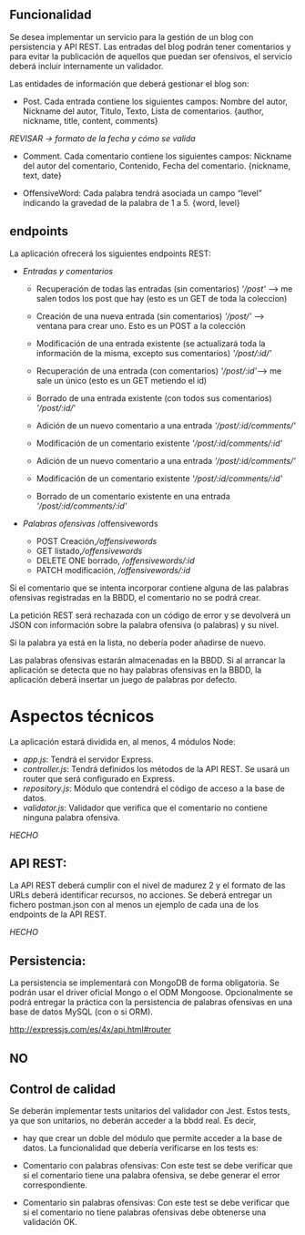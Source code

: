 ## Funcionalidad
Se desea implementar un servicio para la gestión de un blog con persistencia y API REST. Las entradas del blog podrán tener comentarios y para evitar la publicación de aquellos que puedan ser ofensivos, el servicio deberá incluir internamente un validador.

Las entidades de información que deberá gestionar el blog son:


- Post. Cada entrada contiene los siguientes campos: Nombre del autor, Nickname del autor, Titulo, Texto, Lista de comentarios. {author, nickname, title, content, comments}

*REVISAR -> formato de la fecha y cómo se valida*

- Comment. Cada comentario contiene los siguientes campos: Nickname del autor del comentario, Contenido, Fecha del comentario. {nickname, text, date}

- OffensiveWord: Cada palabra tendrá asociada un campo “level” indicando la gravedad de la palabra de 1 a 5.
    {word, level}

## endpoints
La aplicación ofrecerá los siguientes endpoints REST:

- *Entradas y comentarios*

    - Recuperación de todas las entradas (sin comentarios)
    *'/post'* --> me salen todos los post que hay (esto es un GET de toda la coleccion)

    - Creación de una nueva entrada (sin comentarios)
    *'/post/'* --> ventana para crear uno. Esto es un POST a la colección

    - Modificación de una entrada existente (se actualizará toda la información de la misma, excepto sus comentarios)
    *'/post/:id/'*

    - Recuperación de una entrada (con comentarios)
    *'/post/:id'*--> me sale un único (esto es un GET metiendo el id)

    - Borrado de una entrada existente (con todos sus comentarios)
    *'/post/:id/*'

    - Adición de un nuevo comentario a una entrada
    *'/post/:id/comments/'*

    - Modificación de un comentario existente
    *'/post/:id/comments/:id'*

    - Adición de un nuevo comentario a una entrada
    *'/post/:id/comments/'*

    - Modificación de un comentario existente
    *'/post/:id/comments/:id'*

    - Borrado de un comentario existente en una entrada
    *'/post/:id/comments/:id'*

- *Palabras ofensivas*
    /offensivewords    
    - POST Creación,*/offensivewords*
    - GET listado,*/offensivewords*
    - DELETE ONE borrado, */offensivewords/:id*
    - PATCH modificación, */offensivewords/:id*


Si el comentario que se intenta incorporar contiene alguna de las palabras ofensivas registradas en la BBDD, el comentario no se podrá crear.

La petición REST será rechazada con un código de error y se devolverá un JSON con información sobre la palabra ofensiva (o palabras) y su nivel.

Si la palabra ya está en la lista, no debería poder añadirse de nuevo.

Las palabras ofensivas estarán almacenadas en la BBDD. Si al arrancar la aplicación se detecta que no hay palabras ofensivas en la BBDD, la aplicación deberá insertar un juego de palabras por defecto.


# Aspectos técnicos
La aplicación estará dividida en, al menos, 4 módulos Node: 
- *app.js*: Tendrá el servidor Express. 
- *controller.js*: Tendrá definidos los métodos de la API REST. Se usará un router que será configurado en Express.
- *repository.js*: Módulo que contendrá el código de acceso a la base de datos.
- *validator.js*: Validador que verifica que el comentario no contiene ninguna palabra ofensiva.


*HECHO*
## API REST:
La API REST deberá cumplir con el nivel de madurez 2 y el formato de las URLs deberá identificar recursos, no acciones.
Se deberá entregar un fichero postman.json con al menos un ejemplo de cada una de los endpoints de la API REST.

*HECHO*

## Persistencia:
La persistencia se implementará con MongoDB de forma obligatoria. Se podrán usar el driver oficial Mongo o el ODM Mongoose.
Opcionalmente se podrá entregar la práctica con la persistencia de palabras ofensivas en una base de datos MySQL (con o si ORM).


 http://expressjs.com/es/4x/api.html#router

## NO
## Control de calidad
Se deberán implementar tests unitarios del validador con Jest. Estos tests, ya que son unitarios, no deberán acceder a la bbdd real. Es decir, 

- hay que crear un doble del módulo que permite acceder a la base de datos. La funcionalidad que debería verificarse en los tests es:

- Comentario con palabras ofensivas: Con este test se debe verificar que si el comentario tiene una palabra ofensiva, se debe generar el error correspondiente. 

- Comentario sin palabras ofensivas: Con este test se debe verificar que si el comentario no tiene palabras ofensivas debe obtenerse una validación OK.

